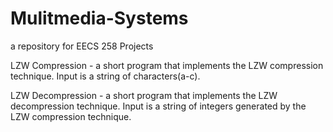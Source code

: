 # Mulitmedia-Systems
a repository for EECS 258 Projects

LZW Compression - a short program that implements the LZW compression technique. Input is a string of characters(a-c).

LZW Decompression - a short program that implements the LZW decompression technique. Input is a string of integers generated by the LZW compression technique.
